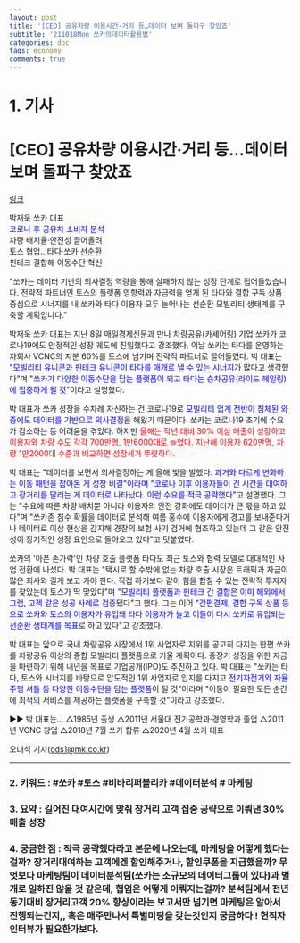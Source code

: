 ```yaml
---
layout: post
title: '[CEO] 공유차량 이용시간·거리 등…데이터 보며 돌파구 찾았죠'
subtitle: '211018Mon 쏘카의데이터활용법'
categories: doc
tags: economy
comments: true
---
```

# 1. 기사
[CEO] 공유차량 이용시간·거리 등…데이터 보며 돌파구 찾았죠
==========
[링크](https://news.naver.com/main/read.naver?mode=LPOD&mid=sec&oid=009&aid=0004865851)

박재욱 쏘카 대표   
<span style="color:blue">코로나 후 공유차 소비자 분석</span>   
차량 배치율·안전성 끌어올려   
토스 협업…타다·쏘카 선순환   
핀테크 결합해 이동수단 혁신   

"쏘카는 데이터 기반의 의사결정 역량을 통해 실패하지 않는 성장 단계로 접어들었습니다. 전략적 파트너인 토스의 플랫폼 영향력과 자금력을 얻게 된 타다와 결합 구독 상품 중심으로 시너지를 내 쏘카와 타다 이용자 모두 늘어나는 선순환 모빌리티 생태계를 구축할 계획입니다."   

박재욱 쏘카 대표는 지난 8일 매일경제신문과 만나 차량공유(카셰어링) 기업 쏘카가 코로나19에도 안정적인 성장 궤도에 진입했다고 강조했다. 이날 쏘카는 타다를 운영하는 자회사 VCNC의 지분 60%를 토스에 넘기며 전략적 파트너로 끌어들였다. 박 대표는 "<span style="color:blue">모빌리티 유니콘과 핀테크 유니콘이 타다를 매개로 낼 수 있는 시너지</span>가 많다고 생각했다"며 "<span style="color:blue">쏘카가 다양한 이동수단을 담는 플랫폼이 되고 타다는 승차공유(라이드 헤일링)에 집중하게 될 것</span>"이라고 설명했다.   

박 대표가 쏘카 성장을 수차례 자신하는 건 코로나19로 <span style="color:blue">모빌리티 업계 전반이 침체된 와중에도 데이터를 기반으로 의사결정</span>을 해왔기 때문이다. 쏘카는 코로나19 초기에 수요가 감소하는 등 어려움을 겪었다. 하지만 <span style="color:red">올해는 작년 대비 30% 이상 매출이 성장하고 이용자와 차량 수도 각각 700만명, 1만6000대로 늘었다. 지난해 이용자 620만명, 차량 1만2000대 수준과 비교하면 성장세가 뚜렷하다.</span>   

박 대표는 "데이터를 보면서 의사결정하는 게 올해 빛을 발했다. <span style="color:blue">과거와 다르게 변화하는 이동 패턴을 잡아온 게 성장 비결"이라며 "코로나 이후 이용자들이 긴 시간을 대여하고 장거리를 달리는 게 데이터로 나타났다. 이런 수요를 적극 공략했다"</span>고 설명했다. 그는 "수요에 따른 차량 배치뿐 아니라 이용자의 안전 강화에도 데이터가 큰 몫을 하고 있다"며 "쏘카존 침수 확률을 데이터로 분석해 여름 홍수에 이용자에게 경고를 보내준다거나 데이터로 이상 현상을 감지해 경찰의 보험 사기 검거에 협조하고 있는데 그 같은 안전성이 장기적인 성장 요인으로 돌아오고 있다"고 덧붙였다.   

쏘카의 '아픈 손가락'인 차량 호출 플랫폼 타다도 최근 토스와 협력 모델로 대대적인 사업 전환에 나섰다. 박 대표는 "택시로 할 수밖에 없는 차량 호출 시장은 트래픽과 자금이 많은 회사와 길게 보고 가야 한다. 직접 하기보다 같이 힘을 합칠 수 있는 전략적 투자자를 찾았는데 토스가 딱 맞았다"며 <span style="color:blue">"모빌리티 플랫폼과 핀테크 간 결합은 이미 해외에서 그랩, 고젝 같은 성공 사례로 검증</span>됐다"고 했다. 그는 이어 <span style="color:blue">"간편결제, 결합 구독 상품 등으로 쏘카와 토스의 이용자가 유입돼 타다 이용자가 늘고 이들이 다시 쏘카로 유입되는 선순환 생태계를 목표</span>로 하고 있다"고 강조했다.   

박 대표는 앞으로 국내 차량공유 시장에서 1위 사업자로 지위를 공고히 다지는 한편 쏘카를 차량공유 이상의 종합 모빌리티 플랫폼으로 키울 계획이다. 중장기 성장을 위한 자금을 마련하기 위해 내년을 목표로 기업공개(IPO)도 추진하고 있다. 박 대표는 "쏘카는 타다, 토스와 시너지를 바탕으로 압도적인 1위 사업자로 입지를 다지고 <span style="color:blue">전기자전거와 자율주행 셔틀 등 다양한 이동수단을 담는 플랫폼</span>이 될 것"이라며 "이동이 필요한 모든 순간에 최적의 서비스를 제공하는 플랫폼을 구축할 것"이라고 강조했다.   

▶▶ 박 대표는…
△1985년 출생 △2011년 서울대 전기공학과·경영학과 졸업 △2011년 VCNC 창업 △2018년 7월 쏘카 합류 △2020년 4월 쏘카 대표

오대석 기자(ods1@mk.co.kr)
* * *

### 2. 키워드 : \#쏘카 \#토스 \#비바리퍼블리카 \#데이터분석 \# 마케팅
### 3. 요약 : 길어진 대여시간에 맞춰 장거리 고객 집중 공략으로 이뤄낸 30% 매출 성장
### 4. 궁금한 점 : 적극 공략했다라고 본문에 나오는데, 마케팅을 어떻게 했다는걸까? 장거리대여하는 고객에겐 할인해주거나, 할인쿠폰을 지급했을까? 무엇보다 마케팅팀이 데이터분석팀(쏘카는 소규모의 데이터그룹이 있다)과 별개로 일하진 않을 것 같은데, 협업은 어떻게 이뤄지는걸까? 분석팀에서 전년동기대비 장거리고객 20% 향상이라는 보고서만 넘기면 마케팅은 알아서 진행되는건지,, 혹은 매주만나서 특별미팅을 갖는것인지 궁금하다 ! 현직자인터뷰가 필요한가보다.